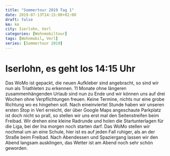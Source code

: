 ```yaml
---
title: "Sommertour 2019 Tag 1"
date: 2019-07-13T14:15:00+02:00
draft: false
km: km
city: Iserlohn, Verl
categories: [Wohnmobiltour]
tags: [Wohnmobil, Verl]
series: [Sommertour 2019]
---
```

# Iserlohn, es geht los 14:15 Uhr

Das WoMo ist gepackt, die neuen Aufkleber sind angebracht, so sind wir nun als Triathleten zu erkennen.
11 Monate ohne <!-- more --> längeren zusammenhängenden Urlaub sind nun zu Ende und wir können uns auf drei Wochen ohne Verpflichtungen freuen. Keine Termine, nichts nur eine grobe Richtung wo es hingehen soll.
Nach eineinviertel Stunde haben wir unseren ersten Stop in Verl erreicht, der über Google Maps angeschaute Parkplatz ist doch nicht so prall, so stellen wir uns erst mal den Seitenstreifen beim Freibad. Wir drehen eine kleine Radrunde und holen die Startunterlagen für die Liga, bei der Ina morgen noch starten darf. 
Das WoMo stellen wir nochmal um an eine Schule, hier ist es auf jeden Fall ruhiger, als an der Straße beim Freibad. Nach Abendessen und Spaziergang lassen wir den Abend langsam ausklingen, das Wetter ist am Abend noch sehr schön geworden.



